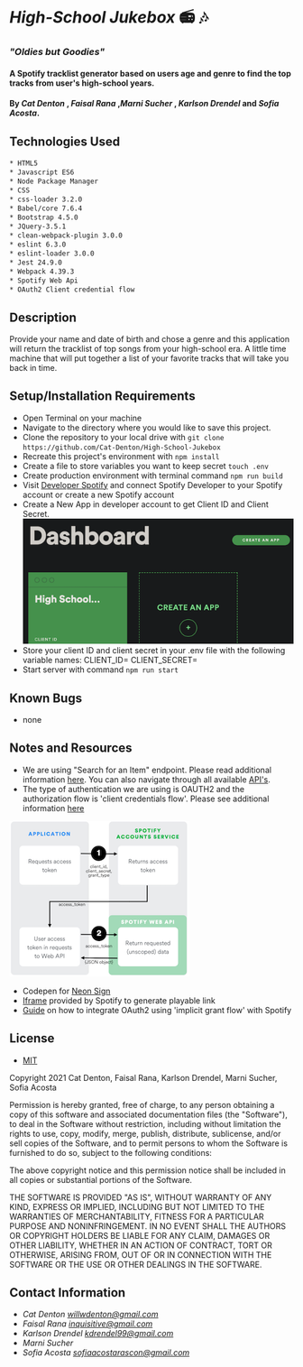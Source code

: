# _High-School Jukebox_   📻 🎶 


### _"Oldies but Goodies"_ 


#### A Spotify tracklist generator based on users age and genre to find the top tracks from user's high-school years. 

#### By _**Cat Denton**_ , _**Faisal Rana**_ ,_**Marni Sucher**_ , _**Karlson Drendel**_ and _**Sofia Acosta**_. 


## Technologies Used
```
* HTML5
* Javascript ES6
* Node Package Manager
* CSS
* css-loader 3.2.0
* Babel/core 7.6.4
* Bootstrap 4.5.0
* JQuery-3.5.1
* clean-webpack-plugin 3.0.0
* eslint 6.3.0
* eslint-loader 3.0.0
* Jest 24.9.0
* Webpack 4.39.3 
* Spotify Web Api 
* OAuth2 Client credential flow 
```

## Description
Provide your name and date of birth and chose a genre and this application will return the tracklist of top songs from your high-school era. A little time machine that will put together a list of your favorite tracks that will take you back in time. 


## Setup/Installation Requirements
* Open Terminal on your machine 
* Navigate to the directory where you would like to save this project.
* Clone the repository to your local drive with `git clone https://github.com/Cat-Denton/High-School-Jukebox`
* Recreate this project's environment with `npm install`
* Create a file to store variables you want to keep secret `touch .env`
* Create production environment with terminal command `npm run build`
* Visit [Developer Spotify](https://developer.spotify.com/documentation/web-api/) and connect Spotify Developer to your Spotify account or create a new Spotify account
* Create a New App in developer account to get Client ID and Client Secret. 
![newapp](/images/new_app.png)
* Store your client ID and client secret in your .env file with the following variable names: CLIENT_ID= CLIENT_SECRET=
* Start server with command `npm run start`

## Known Bugs
* none

## Notes and Resources
* We are using "Search for an Item" endpoint. Please read additional information [here](https://developer.spotify.com/documentation/web-api/reference/#endpoint-search). You can also navigate through all available [API's](https://developer.spotify.com/documentation/web-api/reference/). 
* The type of authentication we are using is OAUTH2 and the authorization flow is 'client credentials flow'. Please see additional information [here](https://developer.spotify.com/documentation/general/guides/authorization-guide/) 

![client flow](/images/client_flow.png)
* Codepen for [Neon Sign](https://codepen.io/KevinOgden/pen/JEwjBB) 
* [Iframe](https://www.w3schools.com/tags/tag_iframe.asp) provided by Spotify to generate playable link
* [Guide](https://leemartin.dev/creating-a-simple-spotify-authorization-popup-in-javascript-7202ce86a02f) on how to integrate OAuth2 using 'implicit grant flow' with Spotify 
## License
* [MIT](https://choosealicense.com/licenses/mit)


Copyright 2021 Cat Denton, Faisal Rana, Karlson Drendel, Marni Sucher, Sofia Acosta


Permission is hereby granted, free of charge, to any person obtaining a copy of this software and associated documentation files (the "Software"), to deal in the Software without restriction, including without limitation the rights to use, copy, modify, merge, publish, distribute, sublicense, and/or sell copies of the Software, and to permit persons to whom the Software is furnished to do so, subject to the following conditions:

The above copyright notice and this permission notice shall be included in all copies or substantial portions of the Software.

THE SOFTWARE IS PROVIDED "AS IS", WITHOUT WARRANTY OF ANY KIND, EXPRESS OR IMPLIED, INCLUDING BUT NOT LIMITED TO THE WARRANTIES OF MERCHANTABILITY, FITNESS FOR A PARTICULAR PURPOSE AND NONINFRINGEMENT. IN NO EVENT SHALL THE AUTHORS OR COPYRIGHT HOLDERS BE LIABLE FOR ANY CLAIM, DAMAGES OR OTHER LIABILITY, WHETHER IN AN ACTION OF CONTRACT, TORT OR OTHERWISE, ARISING FROM, OUT OF OR IN CONNECTION WITH THE SOFTWARE OR THE USE OR OTHER DEALINGS IN THE SOFTWARE.


## Contact Information
* _Cat Denton <willwdenton@gmail.com>_ 
* _Faisal Rana <inquisitive@gmail.com>_
* _Karlson Drendel <kdrendel99@gmail.com>_
* _Marni Sucher <marni>_
* _Sofia Acosta <sofiaacostarascon@gmail.com>_


